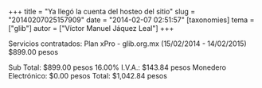 +++
title = "Ya llegó la cuenta del hosteo del sitio"
slug = "20140207025157909"
date = "2014-02-07 02:51:57"
[taxonomies]
tema = ["glib"]
autor = ["Víctor Manuel Jáquez Leal"]
+++

Servicios contratados: Plan xPro - glib.org.mx (15/02/2014 - 14/02/2015)
$899.00 pesos

Sub Total: $899.00 pesos 16.00% I.V.A.: $143.84 pesos Monedero
Electrónico: $0.00 pesos Total: $1,042.84 pesos

